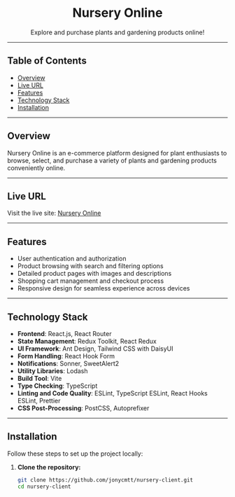 <div align="center">
  <h1>Nursery Online</h1>
  <p>Explore and purchase plants and gardening products online!</p>
</div>

---

## Table of Contents

- [Overview](#overview)
- [Live URL](#live-url)
- [Features](#features)
- [Technology Stack](#technology-stack)
- [Installation](#installation)

---

## Overview

Nursery Online is an e-commerce platform designed for plant enthusiasts to browse, select, and purchase a variety of plants and gardening products conveniently online.

---

## Live URL

Visit the live site: [Nursery Online](https://nursery-client.vercel.app/)

---

## Features

- User authentication and authorization
- Product browsing with search and filtering options
- Detailed product pages with images and descriptions
- Shopping cart management and checkout process
- Responsive design for seamless experience across devices

---

## Technology Stack

- **Frontend**: React.js, React Router
- **State Management**: Redux Toolkit, React Redux
- **UI Framework**: Ant Design, Tailwind CSS with DaisyUI
- **Form Handling**: React Hook Form
- **Notifications**: Sonner, SweetAlert2
- **Utility Libraries**: Lodash
- **Build Tool**: Vite
- **Type Checking**: TypeScript
- **Linting and Code Quality**: ESLint, TypeScript ESLint, React Hooks ESLint, Prettier
- **CSS Post-Processing**: PostCSS, Autoprefixer

---

## Installation

Follow these steps to set up the project locally:

1. **Clone the repository:**

   ```bash
   git clone https://github.com/jonycmtt/nursery-client.git
   cd nursery-client
   ```

